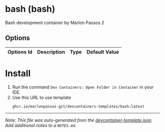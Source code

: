 
# bash (bash)

Bash development container by Marlon Passos 2

## Options

| Options Id | Description | Type | Default Value |
|-----|-----|-----|-----|


# Install 

1. Run the command `Dev Containers: Open Folder in Container` in your IDE. 
2. Use this URL to use template
    ```
    ghcr.io/marlonpassos-git/devcontainers-templates/bash:latest
    ```

---

_Note: This file was auto-generated from the [devcontainer-template.json](https://github.com/MarlonPassos-git/devcontainers-templates/blob/main/src/bash/devcontainer-template.json).  Add additional notes to a `NOTES.md`._
